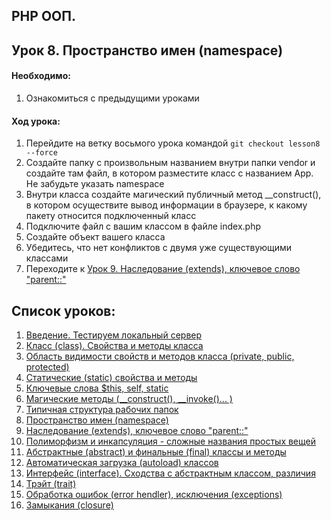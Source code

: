 ## PHP ООП.
## Урок 8. Пространство имен (namespace)

#### Необходимо:
1. Ознакомиться с предыдущими уроками

#### Ход урока:
1. Перейдите на ветку восьмого урока командой ```git checkout lesson8 --force```
2. Создайте папку с произвольным названием внутри папки vendor и создайте там
 файл, в котором разместите класс с названием App. Не забудьте указать namespace
4. Внутри класса создайте магический публичный метод __construct(), в котором
 осуществите вывод информации в браузере, к какому пакету относится
 подключенный класс
3. Подключите файл с вашим классом в файле index.php
4. Создайте объект вашего класса
5. Убедитесь, что нет конфликтов с двумя уже существующими классами
6. Переходите к [Урок 9. Наследование (extends), ключевое слово "parent::"](https://github.com/altiore/mm/tree/lesson9)

## Список уроков:
1. [Введение. Тестируем локальный сервер](https://github.com/altiore/mm/tree/lesson1)
2. [Класс (class). Свойства и методы класса](https://github.com/altiore/mm/tree/lesson2)
3. [Область видимости свойств и методов класса (private, public, protected)](https://github.com/altiore/mm/tree/lesson3)
4. [Статические (static) свойства и методы](https://github.com/altiore/mm/tree/lesson4)
5. [Ключевые слова $this, self, static](https://github.com/altiore/mm/tree/lesson5)
6. [Магические методы (__construct(), __invoke()... )](https://github.com/altiore/mm/tree/lesson6)
7. [Типичная структура рабочих папок](https://github.com/altiore/mm/tree/lesson7)
8. [Пространство имен (namespace)](https://github.com/altiore/mm/tree/lesson8)
9. [Наследование (extends), ключевое слово "parent::"](https://github.com/altiore/mm/tree/lesson9)
10. [Полиморфизм и инкапсуляция - сложные названия простых вещей](https://github.com/altiore/mm/tree/lesson10)
11. [Абстрактные (abstract) и финальные (final) классы и методы](https://github.com/altiore/mm/tree/lesson11)
12. [Автоматическая загрузка (autoload) классов](https://github.com/altiore/mm/tree/lesson12)
13. [Интерфейс (interface). Сходства с абстрактным классом, различия](https://github.com/altiore/mm/tree/lesson13)
14. [Трэйт (trait)](https://github.com/altiore/mm/tree/lesson14)
15. [Обработка ошибок (error hendler), исключения (exceptions)](https://github.com/altiore/mm/tree/lesson15)
16. [Замыкания (closure)](https://github.com/altiore/mm/tree/lesson16)

